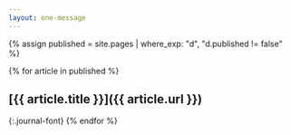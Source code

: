 ```yaml
---
layout: one-message
---
```


{% assign published = site.pages | where_exp: "d", "d.published != false" %}

{% for article in published %}
## [{{ article.title }}]({{ article.url }})
{:.journal-font}
{% endfor %}
